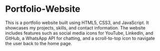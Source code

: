 # Portfolio-Website
This is a portfolio website built using HTML5, CSS3, and JavaScript. It showcases my projects, skills, and contact information. The website includes features such as social media icons for YouTube, LinkedIn, and GitHub, a WhatsApp API for chatting, and a scroll-to-top icon to navigate the user back to the home page.
